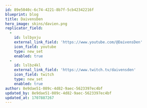 ```yaml
---
id: 89e5040c-6c74-4221-8b7f-5cb42342216f
blueprint: blog
title: DaivensDen
hero_image: skins/davien.png
replicator_field:
  -
    id: lslbyxju
    external_link_field: 'https://www.youtube.com/@DaivensDen'
    icon_field: youtube
    type: new_set
    enabled: true
  -
    id: lslbz4kl
    external_link_field: 'https://www.twitch.tv/daivensden'
    icon_field: twitch
    type: new_set
    enabled: true
author: 8e9dae51-089c-4d82-9aec-5623397ec4bf
updated_by: 8e9dae51-089c-4d82-9aec-5623397ec4bf
updated_at: 1707887267
---
```


